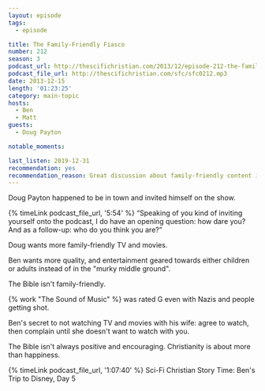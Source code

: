 ```yaml
---
layout: episode
tags:
  - episode

title: The Family-Friendly Fiasco
number: 212
season: 3
podcast_url: http://thescifichristian.com/2013/12/episode-212-the-family-friendly-fiasco/
podcast_file_url: http://thescifichristian.com/sfc/sfc0212.mp3
date: 2013-12-15
length: '01:23:25'
category: main-topic
hosts:
  - Ben
  - Matt
guests:
  - Doug Payton 

notable_moments:

last_listen: 2019-12-31
recommendation: yes
recommendation_reason: Great discussion about family-friendly content in media. 
---
```

Doug Payton happened to be in town and invited himself on the show.

<div class="quote">
  {% timeLink podcast_file_url, '5:54' %}
  <q class="matt">Speaking of you kind of inviting yourself onto the podcast, I do have an opening question: how dare you? And as a follow-up: who do you think you are?</q>
</div>

Doug wants more family-friendly TV and movies. 

Ben wants more quality, and entertainment geared towards either children or adults instead of in the "murky middle ground".

The Bible isn't family-friendly. 

{% work "The Sound of Music" %} was rated G even with Nazis and people getting shot.

Ben's secret to not watching TV and movies with his wife: agree to watch, then complain until she doesn't want to watch with you.

The Bible isn't always positive and encouraging. Christianity is about more than happiness. 

{% timeLink podcast_file_url, '1:07:40' %} Sci-Fi Christian Story Time: Ben's Trip to Disney, Day 5